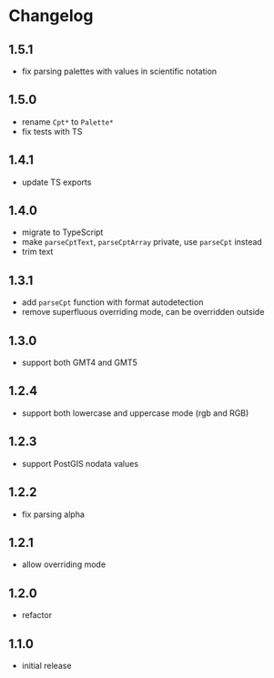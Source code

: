 # Changelog

## 1.5.1

- fix parsing palettes with values in scientific notation

## 1.5.0

- rename `Cpt*` to `Palette*`
- fix tests with TS

## 1.4.1

- update TS exports

## 1.4.0

- migrate to TypeScript
- make `parseCptText`, `parseCptArray` private, use `parseCpt` instead
- trim text

## 1.3.1

- add `parseCpt` function with format autodetection
- remove superfluous overriding mode, can be overridden outside

## 1.3.0

- support both GMT4 and GMT5

## 1.2.4

- support both lowercase and uppercase mode (rgb and RGB)

## 1.2.3

- support PostGIS nodata values

## 1.2.2

- fix parsing alpha

## 1.2.1

- allow overriding mode

## 1.2.0

- refactor

## 1.1.0

- initial release

